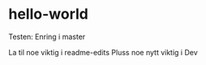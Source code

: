 # hello-world
Testen: Enring i master

La til noe viktig i readme-edits
Pluss noe nytt viktig i Dev
